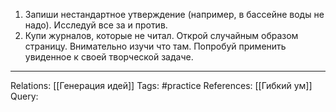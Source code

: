 1. Запиши нестандартное утверждение (например, в бассейне воды не надо). Исследуй все за и против. 
2. Купи журналов, которые не читал. Открой случайным образом страницу. Внимательно изучи что там. Попробуй применить увиденное к своей творческой задаче. 

___
Relations: [[Генерация идей]] 
Tags: #practice 
References: [[Гибкий ум]] 
Query: 